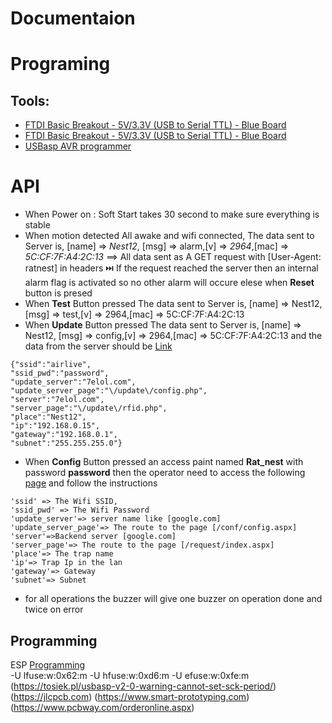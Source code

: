 
# Documentaion

# Programing

## Tools:
- [FTDI Basic Breakout - 5V/3.3V (USB to Serial TTL) - Blue Board](http://ram-e-shop.com/oscmax/catalog/product_info.php?products_id=1797)
- [FTDI Basic Breakout - 5V/3.3V (USB to Serial TTL) - Blue Board](http://ram-e-shop.com/oscmax/catalog/product_info.php?products_id=3707)
- [USBasp AVR programmer](http://ram-e-shop.com/oscmax/catalog/product_info.php?products_id=2850)

# API
- When Power on : Soft Start takes 30 second to make sure everything is stable
- When motion detected All awake and wifi connected, The data sent to Server is, [name] => *Nest12*, [msg] => alarm,[v] => *2964*,[mac] => *5C:CF:7F:A4:2C:13* ==> All data sent as A GET request with [User-Agent: ratnest] in headers :next_track_button: If the request reached the server then an internal alarm flag is activated so no other alarm will occure elese when **Reset** button is presed
- When **Test** Button pressed The data sent to Server is, [name] => Nest12, [msg] => test,[v] => 2964,[mac] => 5C:CF:7F:A4:2C:13
- When **Update** Button pressed The data sent to Server is, [name] => Nest12, [msg] => config,[v] => 2964,[mac] => 5C:CF:7F:A4:2C:13 and the data from the server should be [Link](http://7elol.com//update/config.php?name=Nest1&msg=config&v=2955&mac=5C:CF:7F:A4:2C:13)
```
{"ssid":"airlive",
"ssid_pwd":"password",
"update_server":"7elol.com",
"update_server_page":"\/update\/config.php",
"server":"7elol.com",
"server_page":"\/update\/rfid.php",
"place":"Nest12",
"ip":"192.168.0.15",
"gateway":"192.168.0.1",
"subnet":"255.255.255.0"}
```

- When **Config** Button pressed an access paint named **Rat_nest** with password **password** then the operator need to access the following [page](192.168.4.1) and follow the instructions
```
'ssid' => The Wifi SSID,
'ssid_pwd' => The Wifi Password
'update_server'=> server name like [google.com]
'update_server_page'=> The route to the page [/conf/config.aspx]
'server'=>Backend server [google.com]
'server_page'=> The route to the page [/request/index.aspx]
'place'=> The trap name 
'ip'=> Trap Ip in the lan
'gateway'=> Gateway 
'subnet'=> Subnet
```

- for all operations the buzzer will give one buzzer on operation done and twice on error 


## Programming

ESP [Programming](http://www.instructables.com/id/ESP8266-a-Complete-Beginners-Guide-IOT/) <br>
-U lfuse:w:0x62:m -U hfuse:w:0xd6:m -U efuse:w:0xfe:m <br>
(https://tosiek.pl/usbasp-v2-0-warning-cannot-set-sck-period/)
(https://jlcpcb.com)
(https://www.smart-prototyping.com)
(https://www.pcbway.com/orderonline.aspx)
